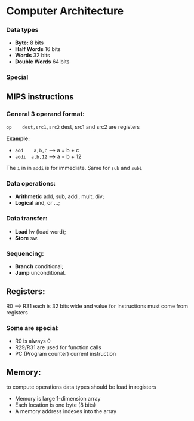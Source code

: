 # Computer Architecture

### Data types
- **Byte:** 8 bits  
- **Half Words** 16 bits 
- **Words** 32 bits
- **Double Words** 64 bits

### Special 


## MIPS instructions

### General 3 operand format:
`op    dest,src1,src2`  dest, src1 and src2 are registers  

**Example:**
- `add    a,b,c`   -->  a = b + c
- `addi  a,b,12`  -->  a = b + 12 

The `i` in in `addi` is for immediate. Same for `sub` and `subi` 


### Data operations:
- **Arithmetic** add, sub, addi, mult, div;
- **Logical** and, or ...;

### Data transfer:
- **Load** lw (load word);
- **Store** sw.

### Sequencing:
- **Branch** conditional;
- **Jump** unconditional.

## Registers:
R0 --> R31 each is 32 bits wide and value for instructions must come from registers

### Some are special:
- R0 is always 0
- R29/R31 are used for function calls
- PC (Program counter) current instruction

## Memory:
to compute operations data types should be load in registers
- Memory is large 1-dimension array
- Each location is one byte (8 bits)
- A memory address indexes into the array

